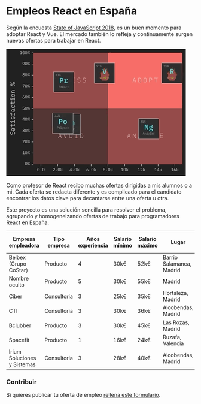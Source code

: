 # Empleos React en España

Según la encuesta [State of JavaScript 2018](https://2018.stateofjs.com/), es un buen momento para adoptar React y Vue. El mercado también lo refleja y continuamente surgen nuevas ofertas para trabajar en React.
 
![Frameworks](assets/frameworks.gif "Credits State of Javascript 2018")

Como profesor de React recibo muchas ofertas dirigidas a mis alumnos o a mi. Cada oferta se redacta diferente y es complicado para el candidato encontrar los datos clave para decantarse entre una oferta u otra.

Este proyecto es una solución sencilla para resolver el problema, agrupando y homogeneizando ofertas de trabajo para programadores React en España.

|          Empresa empleadora | Tipo empresa | Años experiencia | Salario mínimo | Salario máximo |                    Lugar | Porcentaje remoto | Capa de datos | Azucar sintáctico | Testing | Backend |            Url o Email contacto |
| --------------------------  | -----------  | ---------------  | -------------  | -------------  | -----------------------  | ----------------  | ------------  | ----------------  | ------  | ------  | ------------------------------ |
|       Belbex (Grupo CoStar) |     Producto |                4 | 30k€ | 52k€ | Barrio Salamanca, Madrid | 20% |         Redux |               ES6 |    Otro |    Node | [link](mailto:nsanchez@talentsearchpeople.com) |
|               Nombre oculto |     Producto |                5 | 30k€ | 55k€ |                   Madrid | 20% |       GraphQL |               ES6 |    Jest |    Node | [link](mailto:teresa.quintana@e-frontiers.ie) |
|                       Ciber |  Consultoria |                3 | 25k€ | 35k€ |        Hortaleza, Madrid | 20% |          Otra |        Typescript |    Otro |    Java | [link](mailto:ana.galego@ciberexperis.es) |
|                         CTI |  Consultoria |                3 | 30k€ | 36k€ |       Alcobendas, Madrid | No |         Redux |               Elm |    Otro |    Java | [link](mailto:rrhh@ctisoluciones.com) |
|                    Bclubber |     Producto |                3 | 30k€ | 45k€ |        Las Rozas, Madrid | 40% |       GraphQL |        Typescript |    Jest |    Ruby | [link](mailto:juan.partida@bclubber.com) |
|                    Spacefit |     Producto |                1 | 16k€ | 24k€ |         Ruzafa, Valencia | 40% |       GraphQL |        Typescript |    Jest |    Node | [link](https://blog.spacefit.app/jobs/) |
| Irium Soluciones y Sistemas |  Consultoria |                3 | 28k€ | 40k€ |       Alcobendas, Madrid | No |         Redux |               ES6 | Jasmine |    Node | [link](mailto:kliendo@irium.es) |


### Contribuir

Si quieres publicar tu oferta de empleo [rellena este formulario](https://goo.gl/forms/3mShRHUI6LgUydXZ2).
